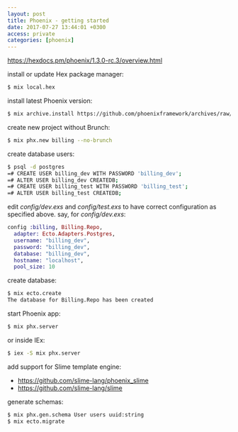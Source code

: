 ```yaml
---
layout: post
title: Phoenix - getting started
date: 2017-07-27 13:44:01 +0300
access: private
categories: [phoenix]
---
```


<!-- more -->

<https://hexdocs.pm/phoenix/1.3.0-rc.3/overview.html>

install or update Hex package manager:

```sh
$ mix local.hex
```

install latest Phoenix version:

```sh
$ mix archive.install https://github.com/phoenixframework/archives/raw/master/phx_new.ez
```

create new project without Brunch:

```sh
$ mix phx.new billing --no-brunch
```

create database users:

```sh
$ psql -d postgres
=# CREATE USER billing_dev WITH PASSWORD 'billing_dev';
=# ALTER USER billing_dev CREATEDB;
=# CREATE USER billing_test WITH PASSWORD 'billing_test';
=# ALTER USER billing_test CREATEDB;
```

edit _config/dev.exs_ and _config/test.exs_ to have correct configuration
as specified above. say, for _config/dev.exs_:

```elixir
config :billing, Billing.Repo,
  adapter: Ecto.Adapters.Postgres,
  username: "billing_dev",
  password: "billing_dev",
  database: "billing_dev",
  hostname: "localhost",
  pool_size: 10
```

create database:

```sh
$ mix ecto.create
The database for Billing.Repo has been created
```

start Phoenix app:

```sh
$ mix phx.server
```

or inside IEx:

```sh
$ iex -S mix phx.server
```

add support for Slime template engine:

- <https://github.com/slime-lang/phoenix_slime>
- <https://github.com/slime-lang/slime>

generate schemas:

```sh
$ mix phx.gen.schema User users uuid:string
$ mix ecto.migrate
```
